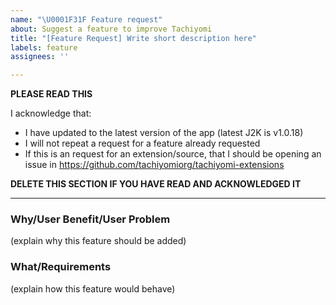 ```yaml
---
name: "\U0001F31F Feature request"
about: Suggest a feature to improve Tachiyomi
title: "[Feature Request] Write short description here"
labels: feature
assignees: ''

---
```


**PLEASE READ THIS**

I acknowledge that:

- I have updated to the latest version of the app (latest J2K is v1.0.18)
- I will not repeat a request for a feature already requested
- If this is an request for an extension/source, that I should be opening an issue in https://github.com/tachiyomiorg/tachiyomi-extensions

**DELETE THIS SECTION IF YOU HAVE READ AND ACKNOWLEDGED IT**

---

### Why/User Benefit/User Problem
(explain why this feature should be added)

### What/Requirements
(explain how this feature would behave)
